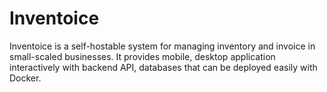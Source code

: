 # Inventoice

Inventoice is a self-hostable system for managing inventory and invoice in small-scaled businesses. It provides mobile, desktop application interactively with backend API, databases that can be deployed easily with Docker.
